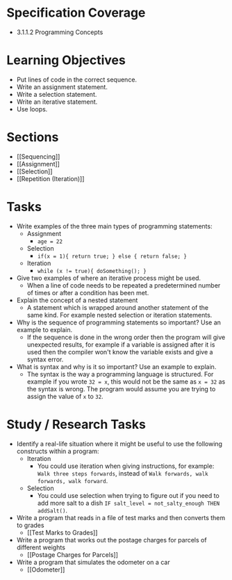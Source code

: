 # Specification Coverage
- 3.1.1.2 Programming Concepts

# Learning Objectives
- Put lines of code in the correct sequence.
- Write an assignment statement.
- Write a selection statement.
- Write an iterative statement.
- Use loops.

# Sections
- [[Sequencing]]
- [[Assignment]]
- [[Selection]]
- [[Repetition (Iteration)]]

# Tasks
- Write examples of the three main types of programming statements:
	- Assignment
		- `age = 22`
	- Selection
		- `if(x = 1){ return true; } else { return false; }`
	- Iteration
		- `while (x != true){ doSomething(); }`
- Give two examples of where an iterative process might be used.
	- When a line of code needs to be repeated a predetermined number of times or after a condition has been met.
- Explain the concept of a nested statement
	- A statement which is wrapped around another statement of the same kind. For example nested selection or iteration statements.
- Why is the sequence of programming statements so important? Use an example to explain.
	- If the sequence is done in the wrong order then the program will give unexpected results, for example if a variable is assigned after it is used then the compiler won't know the variable exists and give a syntax error.
- What is syntax and why is it so important? Use an example to explain.
	- The syntax is the way a programming language is structured. For example if you wrote `32 = x`, this would not be the same as `x = 32` as the syntax is wrong. The program would assume you are trying to assign the value of `x` to `32`.
# Study / Research Tasks
- Identify a real-life situation where it might be useful to use the following constructs within a program:
	- Iteration
		- You could use iteration when giving instructions, for example: `Walk three steps forwards`, instead of `Walk forwards, walk forwards, walk forward`.
	- Selection
		- You could use selection when trying to figure out if you need to add more salt to a dish `IF salt_level = not_salty_enough THEN addSalt()`.
- Write a program that reads in a file of test marks and then converts them to grades
	- [[Test Marks to Grades]]
- Write a program that works out the postage charges for parcels of different weights
	- [[Postage Charges for Parcels]]
- Write a program that simulates the odometer on a car
	- [[Odometer]]